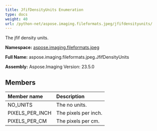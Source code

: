 ```yaml
---
title: JfifDensityUnits Enumeration
type: docs
weight: 40
url: /python-net/aspose.imaging.fileformats.jpeg/jfifdensityunits/
---
```


The jfif density units.

**Namespace:** [aspose.imaging.fileformats.jpeg](/imaging/python-net/aspose.imaging.fileformats.jpeg/)

**Full Name:** aspose.imaging.fileformats.jpeg.JfifDensityUnits

**Assembly:**  Aspose.Imaging Version: 23.5.0

## **Members**
|**Member name**|**Description**|
| :- | :- |
|NO_UNITS|The no units.|
|PIXELS_PER_INCH|The pixels per inch.|
|PIXELS_PER_CM|The pixels per cm.|
